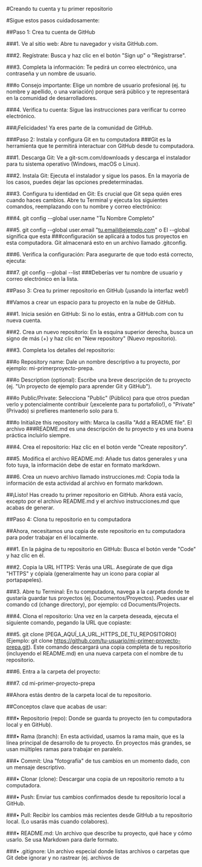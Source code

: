 #Creando tu cuenta y tu primer repositorio 

#Sigue estos pasos cuidadosamente: 

##Paso 1: Crea tu cuenta de GitHub 

###1.	Ve al sitio web: Abre tu navegador y visita GitHub.com. 

###2.	Regístrate: Busca y haz clic en el botón "Sign up" o "Registrarse".

###3.	Completa la información: Te pedirá un correo electrónico, una contraseña y un nombre de usuario.  

###o 	Consejo importante: Elige un nombre de usuario profesional (ej. tu nombre y apellido, o una variación) porque será público y te representará en la comunidad de desarrolladores. 

###4.	Verifica tu cuenta: Sigue las instrucciones para verificar tu correo electrónico. 

###¡Felicidades! Ya eres parte de la comunidad de GitHub. 

###Paso 2: Instala y configura Git en tu computadora 
###Git es la herramienta que te permitirá interactuar con GitHub desde tu computadora. 

###1.	Descarga Git: Ve a git-scm.com/downloads y descarga el instalador para tu sistema operativo (Windows, macOS o Linux). 

###2.	Instala Git: Ejecuta el instalador y sigue los pasos. En la mayoría de los casos, puedes dejar las opciones predeterminadas. 

###3.	Configura tu identidad en Git: Es crucial que Git sepa quién eres cuando haces cambios. Abre tu Terminal  y ejecuta los siguientes comandos, reemplazando con tu nombre y correo electrónico: 

###4.	git config --global user.name "Tu Nombre Completo" 

###5.	git config --global user.email "tu.email@ejemplo.com" o 	El --global significa que esta 
###configuración se aplicará a todos tus proyectos en esta computadora. Git almacenará esto en un archivo llamado .gitconfig. 

###6.	Verifica la configuración: Para asegurarte de que todo está correcto, ejecuta:  

###7.	git config --global --list 
###Deberías ver tu nombre de usuario y correo electrónico en la lista. 

##Paso 3: Crea tu primer repositorio en GitHub (¡usando la interfaz web!) 

##Vamos a crear un espacio para tu proyecto en la nube de GitHub. 

###1.	Inicia sesión en GitHub: Si no lo estás, entra a GitHub.com con tu nueva cuenta. 

###2.	Crea un nuevo repositorio: En la esquina superior derecha, busca un signo de más (+) y haz clic en "New repository" (Nuevo repositorio). 

###3.	Completa los detalles del repositorio:  

###o	Repository name: Dale un nombre descriptivo a tu proyecto, por ejemplo: mi-primerproyecto-prepa.

###o	Description (optional): Escribe una breve descripción de tu proyecto (ej. "Un proyecto de ejemplo para aprender Git y GitHub"). 

###o	Public/Private: Selecciona "Public" (Público) para que otros puedan verlo y potencialmente contribuir (¡excelente para tu portafolio!), o "Private" (Privado) si prefieres mantenerlo solo para ti. 

###o	Initialize this repository with: Marca la casilla "Add a README file". El archivo 
###README.md es una descripción de tu proyecto y es una buena práctica incluirlo siempre. 

###4.	Crea el repositorio: Haz clic en el botón verde "Create repository". 

###5.	Modifica el archivo README.md: Añade tus datos generales y una foto tuya, la información debe de estar en formato markdown. 

###6.	Crea un nuevo archivo llamado instrucciones.md: Copia toda la información de esta actividad al archivo en formato markdown. 

##¡Listo! Has creado tu primer repositorio en GitHub. Ahora está vacío, excepto por el archivo README.md y el archivo instrucciones.md que acabas de generar. 

##Paso 4: Clona tu repositorio en tu computadora 

##Ahora, necesitamos una copia de este repositorio en tu computadora para poder trabajar en él localmente.

###1.	En la página de tu repositorio en GitHub: Busca el botón verde "Code" y haz clic en él. 

###2.	Copia la URL HTTPS: Verás una URL. Asegúrate de que diga "HTTPS" y cópiala (generalmente hay un icono para copiar al portapapeles). 

###3.	Abre tu Terminal: En tu computadora, navega a la carpeta donde te gustaría guardar tus proyectos (ej. Documentos/Proyectos). Puedes usar el comando cd (change directory), por ejemplo: cd Documents/Projects. 

###4.	Clona el repositorio: Una vez en la carpeta deseada, ejecuta el siguiente comando, pegando la URL que copiaste:  

###5.	git clone [PEGA_AQUÍ_LA_URL_HTTPS_DE_TU_REPOSITORIO] 
(Ejemplo: git clone https://github.com/tu-usuario/mi-primer-proyecto-prepa.git). Este comando descargará una copia completa de tu repositorio (incluyendo el README.md) en una nueva carpeta con el nombre de tu repositorio. 

###6.	Entra a la carpeta del proyecto:  

###7.	cd mi-primer-proyecto-prepa 

##Ahora estás dentro de la carpeta local de tu repositorio. 

##Conceptos clave que acabas de usar: 

###•	Repositorio (repo): Donde se guarda tu proyecto (en tu computadora local y en GitHub). 

###•	Rama (branch): En esta actividad, usamos la rama main, que es la línea principal de desarrollo de tu proyecto. En proyectos más grandes, se usan múltiples ramas para trabajar en paralelo. 

###•	Commit: Una "fotografía" de tus cambios en un momento dado, con un mensaje descriptivo. 

###•	Clonar (clone): Descargar una copia de un repositorio remoto a tu computadora. 

###•	Push: Enviar tus cambios confirmados desde tu repositorio local a GitHub. 

###•	Pull: Recibir los cambios más recientes desde GitHub a tu repositorio local. (Lo usarás más cuando colabores). 

###•	README.md: Un archivo que describe tu proyecto, qué hace y cómo usarlo. Se usa Markdown para darle formato. 

###•	.gitignore: Un archivo especial donde listas archivos o carpetas que Git debe ignorar y no rastrear (ej. archivos de 
